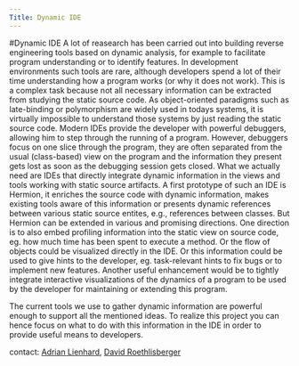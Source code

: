 ```yaml
---
Title: Dynamic IDE
---
```

#Dynamic IDE
A lot of reasearch has been carried out into building reverse engineering tools based on dynamic analysis, for example to facilitate program understanding or to identify features. In development environments such tools are rare, although developers spend a lot of their time understanding how a program works (or why it does not work). This is a complex task because not all necessary information can be extracted from studying the static source code. As object-oriented paradigms such as late-binding or polymorphism are widely used in todays systems, it is virtually impossible to understand those systems by just reading the static source code.
Modern IDEs provide the developer with powerful debuggers, allowing him to step through the running of a program. However, debuggers focus on one slice through the program, they are often separated from the usual (class-based) view on the program and the information they present gets lost as soon as the debugging session gets closed.
What we actually need are IDEs that directly integrate dynamic information in the views and tools working with static source artifacts.
A first prototype of such an IDE is Hermion, it enriches the source code with dynamic information, makes existing tools aware of this information or presents dynamic references between various static source entites, e.g., references between classes. 
But Hermion can be extended in various and promising directions. One direction is to also embed profiling information into the static view on source code, eg. how much time has been spent to execute a method. Or the flow of objects could be visualized directly in the IDE. Or this information could be used to give hints to the developer, eg. task-relevant hints to fix bugs or to implement new features. Another useful enhancement would be to tightly integrate interactive visualizations of the dynamics of a program to be used by the developer for maintaining or extending this program.

The current tools we use to gather dynamic information are powerful enough to support all the mentioned ideas. To realize this project you can hence focus on what to do with this information in the IDE in order to provide useful means to developers.

contact: [Adrian Lienhard](%base_url%/staff/adrianlienhard), [David Roethlisberger](%base_url%/staff/davidroethlisberger)
